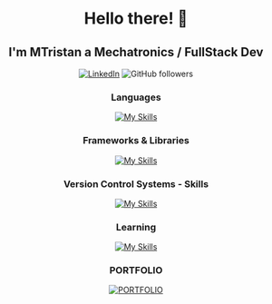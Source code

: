 <h1 align="center"> Hello there! 👋 </h1>
<h2 align="center"> I'm MTristan a Mechatronics / FullStack Dev </h2>

<p align="center">
  <a href="https://www.linkedin.com/in/mtristanpdlc180195/"><img alt="LinkedIn" src="https://img.shields.io/badge/LinkedIn-Link-blue"></a> 
<img alt="GitHub followers" src="https://img.shields.io/github/followers/MTristan012?label=Followers&style=social&logo=GitHub">
</p>

<h3 align="center"> Languages </h3>

<div align="center">

[![My Skills](https://skillicons.dev/icons?i=arduino,cs,css,html,js,matlab,mysql,php,py)](https://skillicons.dev)

</div>

<h3 align="center"> Frameworks & Libraries </h3>

<div align="center">

[![My Skills](https://skillicons.dev/icons?i=bootstrap,django,laravel,nodejs,react,tailwind,vite,vue)](https://skillicons.dev)

</div>

<h3 align="center"> Version Control Systems - Skills </h3>

<div align="center">

[![My Skills](https://skillicons.dev/icons?i=git,github)](https://skillicons.dev)

</div>

<h3 align="center"> Learning </h3>

<div align="center">

[![My Skills](https://skillicons.dev/icons?i=java,ts)](https://skillicons.dev)

</div>

<h3 align="center"> PORTFOLIO </h3>

<div align="center">

[![PORTFOLIO](https://github.com/MTristan012/PORTFOLIO/blob/master/src/assets/proyecto_9.gif)](https://mtristan012.github.io/PORTFOLIO/)

</div>

